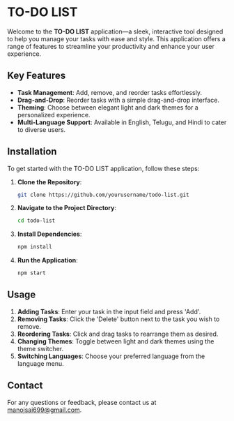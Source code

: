 # TO-DO LIST

Welcome to the **TO-DO LIST** application—a sleek, interactive tool designed to help you manage your tasks with ease and style. This application offers a range of features to streamline your productivity and enhance your user experience.

## Key Features

- **Task Management**: Add, remove, and reorder tasks effortlessly.
- **Drag-and-Drop**: Reorder tasks with a simple drag-and-drop interface.
- **Theming**: Choose between elegant light and dark themes for a personalized experience.
- **Multi-Language Support**: Available in English, Telugu, and Hindi to cater to diverse users.

## Installation

To get started with the TO-DO LIST application, follow these steps:

1. **Clone the Repository**:
    ```bash
    git clone https://github.com/yourusername/todo-list.git
    ```
2. **Navigate to the Project Directory**:
    ```bash
    cd todo-list
    ```
3. **Install Dependencies**:
    ```bash
    npm install
    ```
4. **Run the Application**:
    ```bash
    npm start
    ```

## Usage

1. **Adding Tasks**: Enter your task in the input field and press 'Add'.
2. **Removing Tasks**: Click the 'Delete' button next to the task you wish to remove.
3. **Reordering Tasks**: Click and drag tasks to rearrange them as desired.
4. **Changing Themes**: Toggle between light and dark themes using the theme switcher.
5. **Switching Languages**: Choose your preferred language from the language menu.

## Contact

For any questions or feedback, please contact us at [manojsai699@gmail.com](mailto:manojsai699@gmail.com).
